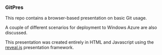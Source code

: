 ### GitPres
This repo contains a browser-based presentation on basic Git usage.

A couple of different scenarios for deployment to Windows Azure are also discussed.

This presentation was created entirely in HTML and Javascript using the [reveal.js](https://github.com/hakimel/reveal.js) presentation framework.
